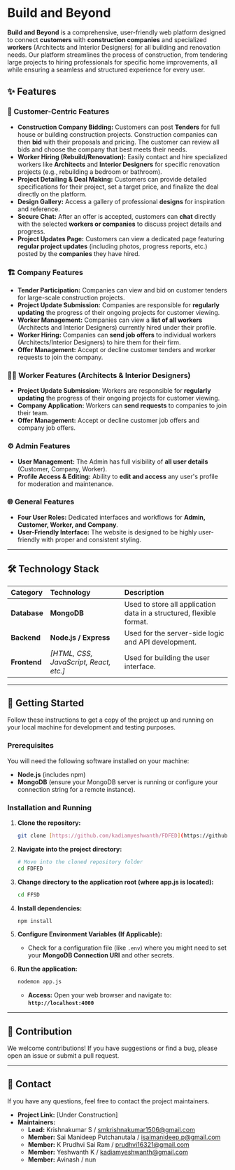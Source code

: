 # Build and Beyond

**Build and Beyond** is a comprehensive, user-friendly web platform designed to connect **customers** with **construction companies** and specialized **workers** (Architects and Interior Designers) for all building and renovation needs. Our platform streamlines the process of construction, from tendering large projects to hiring professionals for specific home improvements, all while ensuring a seamless and structured experience for every user.

## ✨ Features

### 🏡 Customer-Centric Features
* **Construction Company Bidding:** Customers can post **Tenders** for full house or building construction projects. Construction companies can then **bid** with their proposals and pricing. The customer can review all bids and choose the company that best meets their needs.
* **Worker Hiring (Rebuild/Renovation):** Easily contact and hire specialized workers like **Architects** and **Interior Designers** for specific renovation projects (e.g., rebuilding a bedroom or bathroom).
* **Project Detailing & Deal Making:** Customers can provide detailed specifications for their project, set a target price, and finalize the deal directly on the platform.
* **Design Gallery:** Access a gallery of professional **designs** for inspiration and reference.
* **Secure Chat:** After an offer is accepted, customers can **chat** directly with the selected **workers or companies** to discuss project details and progress.
* **Project Updates Page:** Customers can view a dedicated page featuring **regular project updates** (including photos, progress reports, etc.) posted by the **companies** they have hired.

### 🏗️ Company Features
* **Tender Participation:** Companies can view and bid on customer tenders for large-scale construction projects.
* **Project Update Submission:** Companies are responsible for **regularly updating** the progress of their ongoing projects for customer viewing.
* **Worker Management:** Companies can view a **list of all workers** (Architects and Interior Designers) currently hired under their profile.
* **Worker Hiring:** Companies can **send job offers** to individual workers (Architects/Interior Designers) to hire them for their firm.
* **Offer Management:** Accept or decline customer tenders and worker requests to join the company.

### 👨‍💼 Worker Features (Architects & Interior Designers)
* **Project Update Submission:** Workers are responsible for **regularly updating** the progress of their ongoing projects for customer viewing.
* **Company Application:** Workers can **send requests** to companies to join their team.
* **Offer Management:** Accept or decline customer job offers and company job offers.

### ⚙️ Admin Features
* **User Management:** The Admin has full visibility of **all user details** (Customer, Company, Worker).
* **Profile Access & Editing:** Ability to **edit and access** any user's profile for moderation and maintenance.

### 🌐 General Features
* **Four User Roles:** Dedicated interfaces and workflows for **Admin, Customer, Worker, and Company**.
* **User-Friendly Interface:** The website is designed to be highly user-friendly with proper and consistent styling.

---

## 🛠️ Technology Stack

| Category | Technology | Description |
| :--- | :--- | :--- |
| **Database** | **MongoDB** | Used to store all application data in a structured, flexible format. |
| **Backend** | **Node.js / Express** | Used for the server-side logic and API development. |
| **Frontend** | *\[HTML, CSS, JavaScript, React, etc.\]* | Used for building the user interface. |

---

## 🚀 Getting Started

Follow these instructions to get a copy of the project up and running on your local machine for development and testing purposes.

### Prerequisites

You will need the following software installed on your machine:
* **Node.js** (includes npm)
* **MongoDB** (ensure your MongoDB server is running or configure your connection string for a remote instance).

### Installation and Running

1.  **Clone the repository:**
    ```bash
    git clone [https://github.com/kadiamyeshwanth/FDFED](https://github.com/kadiamyeshwanth/FDFED)
    ```

2.  **Navigate into the project directory:**
    ```bash
    # Move into the cloned repository folder
    cd FDFED
    ```

3.  **Change directory to the application root (where app.js is located):**
    ```bash
    cd FFSD
    ```

4.  **Install dependencies:**
    ```bash
    npm install
    ```

5.  **Configure Environment Variables (If Applicable):**
    * Check for a configuration file (like `.env`) where you might need to set your **MongoDB Connection URI** and other secrets.

6.  **Run the application:**
    ```bash
    nodemon app.js
    ```
    * **Access:** Open your web browser and navigate to:
        **`http://localhost:4000`**

---

## 🤝 Contribution

We welcome contributions! If you have suggestions or find a bug, please open an issue or submit a pull request.

---

## 📧 Contact

If you have any questions, feel free to contact the project maintainers.

* **Project Link:** \[Under Construction]
* **Maintainers:**
    * **Lead:** Krishnakumar S / smkrishnakumar1506@gmail.com
    * **Member:** Sai Manideep Putchanutala / isaimanideep.p@gmail.com
    * **Member:** K Prudhvi Sai Ram / prudhvi16321@gmail.com
    * **Member:** Yeshwanth K / kadiamyeshwanth@gmail.com
    * **Member:** Avinash / nun
